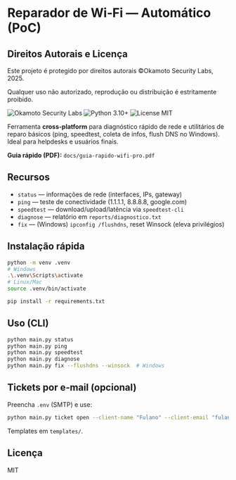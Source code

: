 # Reparador de Wi‑Fi — Automático (PoC)

## Direitos Autorais e Licença

Este projeto é protegido por direitos autorais ©Okamoto Security Labs, 2025.  

Qualquer uso não autorizado, reprodução ou distribuição é estritamente proibido.


![Okamoto Security Labs](https://img.shields.io/badge/Okamoto%20Security%20Labs-WiFi%20Pro-0b0b0b?style=flat&labelColor=0b0b0b&color=D4AF37)
![Python 3.10+](https://img.shields.io/badge/python-3.10%2B-blue)
![License MIT](https://img.shields.io/badge/license-MIT-green)

Ferramenta **cross‑platform** para diagnóstico rápido de rede e utilitários de reparo básicos (ping, speedtest, coleta de infos, flush DNS no Windows). Ideal para helpdesks e usuários finais.

**Guia rápido (PDF):** `docs/guia-rapido-wifi-pro.pdf`

## Recursos
- `status` — informações de rede (interfaces, IPs, gateway)
- `ping` — teste de conectividade (1.1.1.1, 8.8.8.8, google.com)
- `speedtest` — download/upload/latência via `speedtest-cli`
- `diagnose` — relatório em `reports/diagnostico.txt`
- `fix` — (Windows) `ipconfig /flushdns`, reset Winsock (eleva privilégios)

## Instalação rápida
```bash
python -m venv .venv
# Windows
.\.venv\Scripts\activate
# Linux/Mac
source .venv/bin/activate

pip install -r requirements.txt
```

## Uso (CLI)
```bash
python main.py status
python main.py ping
python main.py speedtest
python main.py diagnose
python main.py fix --flushdns --winsock  # Windows
```

## Tickets por e‑mail (opcional)
Preencha `.env` (SMTP) e use:
```bash
python main.py ticket open --client-name "Fulano" --client-email "fulano@exemplo.com" --summary "Wi‑Fi lento" --logical
```
Templates em `templates/`.

## Licença
MIT
